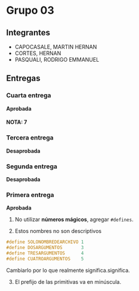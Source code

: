 # Grupo 03

## Integrantes

* CAPOCASALE, MARTIN HERNAN
* CORTES, HERNAN
* PASQUALI, RODRIGO EMMANUEL

## Entregas

### Cuarta entrega

**Aprobada**
#### NOTA: 7

### Tercera  entrega

**Desaprobada**

### Segunda entrega

**Desaprobada**

### Primera entrega

**Aprobada**

1. No utilizar **números mágicos**, agregar ```#defines```.

2. Estos nombres no son descriptivos

```c
#define SOLONOMBREDEARCHIVO 1
#define DOSARGUMENTOS       3
#define TRESARGUMENTOS      4
#define CUATROARGUMENTOS    5
```

Cambiarlo por lo que realmente significa.significa.

3. El prefijo de las primitivas va en minúscula.

